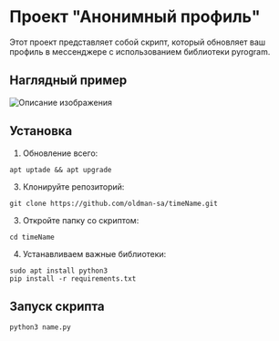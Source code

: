 # Проект "Анонимный профиль"

Этот проект представляет собой скрипт, который обновляет ваш профиль в мессенджере с использованием библиотеки pyrogram.

## Наглядный пример

![Описание изображения](https://github.com/oldman-sa/timeName/blob/main/example.jpeg)

## Установка

1. Обновление всего:
  
```
apt uptade && apt upgrade
```
3. Клонируйте репозиторий:

```
git clone https://github.com/oldman-sa/timeName.git
```
3. Откройте папку со скриптом:

```
cd timeName
```
4. Устанавливаем важные библиотеки:

```
sudo apt install python3
pip install -r requirements.txt
```
## Запуск скрипта

```
python3 name.py
```
